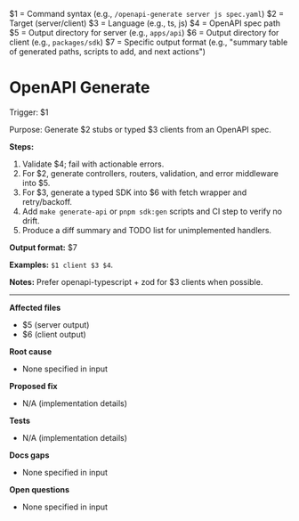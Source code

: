 <!-- Placeholder mapping (semantics) -->

$1 = Command syntax (e.g., `/openapi-generate server js spec.yaml`)
$2 = Target (server/client)
$3 = Language (e.g., ts, js)
$4 = OpenAPI spec path
$5 = Output directory for server (e.g., `apps/api`)
$6 = Output directory for client (e.g., `packages/sdk`)
$7 = Specific output format (e.g., "summary table of generated paths, scripts to add, and next actions")

# OpenAPI Generate

Trigger: $1

Purpose: Generate $2 stubs or typed $3 clients from an OpenAPI spec.

**Steps:**

1. Validate $4; fail with actionable errors.
2. For $2, generate controllers, routers, validation, and error middleware into $5.
3. For $3, generate a typed SDK into $6 with fetch wrapper and retry/backoff.
4. Add `make generate-api` or `pnpm sdk:gen` scripts and CI step to verify no drift.
5. Produce a diff summary and TODO list for unimplemented handlers.

**Output format:** $7

**Examples:** `$1 client $3 $4`.

**Notes:** Prefer openapi-typescript + zod for $3 clients when possible.

---

**Affected files**
- $5 (server output)
- $6 (client output)

**Root cause**
- None specified in input

**Proposed fix**
- N/A (implementation details)

**Tests**
- N/A (implementation details)

**Docs gaps**
- None specified in input

**Open questions**
- None specified in input

